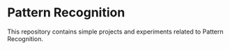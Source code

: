 # Pattern Recognition
This repository contains simple projects and experiments related to Pattern Recognition.
